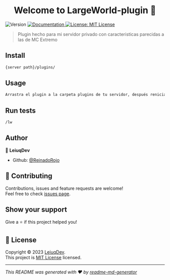 <h1 align="center">Welcome to LargeWorld-plugin 👋</h1>
<p>
  <img alt="Version" src="https://img.shields.io/badge/version-1.1.4-blue.svg?cacheSeconds=2592000" />
  <a href="https://github.com/ReinadoRojo/LargeWorld-plugin/wiki/" target="_blank">
    <img alt="Documentation" src="https://img.shields.io/badge/documentation-yes-brightgreen.svg" />
  </a>
  <a href="https://choosealicense.com/licenses/cc0-1.0/" target="_blank">
    <img alt="License: MIT License" src="https://img.shields.io/badge/License-MIT License-yellow.svg" />
  </a>
</p>

> Plugin hecho para mi servidor privado con caracteristicas parecidas a las de MC Extremo

## Install

```sh
{server path}/plugins/
```

## Usage

```sh
Arrastra el plugin a la carpeta plugins de tu servidor, después renicialo y ya tienes el plugin puesto
```

## Run tests

```sh
/lw
```

## Author

👤 **LeiuqDev**

* Github: [@ReinadoRojo](https://github.com/ReinadoRojo)

## 🤝 Contributing

Contributions, issues and feature requests are welcome!<br />Feel free to check [issues page](https://github.com/ReinadoRojo/LargeWorld-plugin/issues). 

## Show your support

Give a ⭐️ if this project helped you!

## 📝 License

Copyright © 2023 [LeiuqDev](https://github.com/ReinadoRojo).<br />
This project is [MIT License](https://choosealicense.com/licenses/mit/) licensed.

***
_This README was generated with ❤️ by [readme-md-generator](https://github.com/kefranabg/readme-md-generator)_
